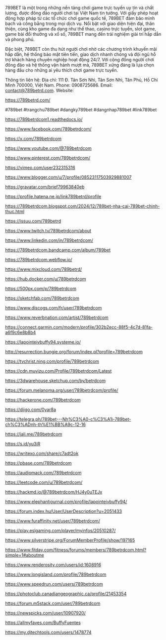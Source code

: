 789BET là một trong những nền tảng chơi game trực tuyến uy tín và chất lượng, được đông đảo người chơi tại Việt Nam tin tưởng. Với giấy phép hoạt động hợp pháp từ các tổ chức chơi game quốc tế, 789BET đảm bảo minh bạch và công bằng trong mọi dịch vụ. Nổi bật với giao diện hiện đại, thân thiện, cùng kho game đa dạng như thể thao, casino trực tuyến, slot game, game bài đổi thưởng và xổ số, 789BET mang đến trải nghiệm giải trí hấp dẫn và phong phú.

Đặc biệt, 789BET còn thu hút người chơi nhờ các chương trình khuyến mãi hấp dẫn, hệ thống bảo mật tiên tiến, giao dịch nhanh chóng và đội ngũ hỗ trợ khách hàng chuyên nghiệp hoạt động 24/7. Với cộng đồng người chơi đông đảo và hệ thống vận hành mượt mà, 789BET xứng đáng là lựa chọn hàng đầu cho những ai yêu thích chơi game trực tuyến.

Thông tin liên hệ:
Địa chỉ: 111 Đ. Tân Sơn Nhì, Tân Sơn Nhì, Tân Phú, Hồ Chí Minh 700000, Việt Nam.
Phone: 0908725686.
Email: contact@789betrd.com.
Website:

https://789betrd.com/

#789bet #trangchu789bet #dangky789bet #dangnhap789bet #link789bet

https://789betrdcom1.readthedocs.io/

https://www.facebook.com/789betrdcom/

https://x.com/789betrdcom

https://www.youtube.com/@789betrdcom

https://www.pinterest.com/789betrdcom/

https://vimeo.com/user232315316

https://www.blogger.com/u/7/profile/08523117503929881007

https://gravatar.com/brief79963840eb

https://profile.hatena.ne.jp/link789betrd/profile

https://789betrdcom.blogspot.com/2024/12/789bet-nha-cai-789bet-chinh-thuc.html

https://issuu.com/789betrd

https://www.twitch.tv/789betrdcom/about

https://www.linkedin.com/in/789betrdcom/

https://789betrdcom.bandcamp.com/album/789bet

https://789betrdcom.webflow.io/

https://www.mixcloud.com/789betrd/

https://hub.docker.com/u/789betrdcom

https://500px.com/p/789betrdcom

https://sketchfab.com/789betrdcom

https://www.discogs.com/fr/user/789betrdcom

https://www.reverbnation.com/artist/789betrdcom

https://connect.garmin.com/modern/profile/302b2ecc-88f5-4c7d-81fa-a6f9c6e8b8b4

https://lapointeivbuffy94.systeme.io/

http://resurrection.bungie.org/forum/index.pl?profile=789betrdcom

https://tvchrist.ning.com/profile/789betrdcom

https://cdn.muvizu.com/Profile/789betrdcom/Latest

https://3dwarehouse.sketchup.com/by/betrdcom

https://forum.melanoma.org/user/789betrdcom/profile/

https://hackerone.com/789betrdcom

https://diigo.com/0yar8a

https://telegra.ph/789bet---Nh%C3%A0-c%C3%A1i-789bet-ch%C3%ADnh-th%E1%BB%A9c-12-16

https://jali.me/789betrdcom

https://s.id/yu3iR

https://writexo.com/share/c7adt2ok

https://pbase.com/789betrdcom

https://audiomack.com/789betrdcom

https://leetcode.com/u/789betrdcom/

https://hackmd.io/@789betrdcom/HJ4y0uTEJx

https://www.elephantjournal.com/profile/lapointeivbuffy94/

https://forum.index.hu/User/UserDescription?u=2051433

https://www.furaffinity.net/user/789betrdcom/

https://play.eslgaming.com/player/myinfos/20510287/

https://www.silverstripe.org/ForumMemberProfile/show/197165

https://www.fitday.com/fitness/forums/members/789betrdcom.html?simple=1#aboutme

https://www.renderosity.com/users/id:1608916

https://www.longisland.com/profile/789betrdcom

https://www.speedrun.com/users/789betrdcom

https://photoclub.canadiangeographic.ca/profile/21453354

https://forum.m5stack.com/user/789betrdcom

https://newspicks.com/user/10907920/

https://allmyfaves.com/BuffyFuentes

https://my.djtechtools.com/users/1478774